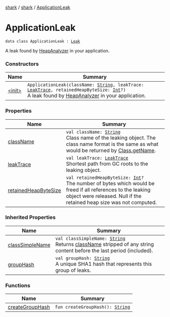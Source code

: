 [shark](../../index.md) / [shark](../index.md) / [ApplicationLeak](./index.md)

# ApplicationLeak

`data class ApplicationLeak : `[`Leak`](../-leak/index.md)

A leak found by [HeapAnalyzer](../-heap-analyzer/index.md) in your application.

### Constructors

| Name | Summary |
|---|---|
| [&lt;init&gt;](-init-.md) | `ApplicationLeak(className: `[`String`](https://kotlinlang.org/api/latest/jvm/stdlib/kotlin/-string/index.html)`, leakTrace: `[`LeakTrace`](../-leak-trace/index.md)`, retainedHeapByteSize: `[`Int`](https://kotlinlang.org/api/latest/jvm/stdlib/kotlin/-int/index.html)`?)`<br>A leak found by [HeapAnalyzer](../-heap-analyzer/index.md) in your application. |

### Properties

| Name | Summary |
|---|---|
| [className](class-name.md) | `val className: `[`String`](https://kotlinlang.org/api/latest/jvm/stdlib/kotlin/-string/index.html)<br>Class name of the leaking object. The class name format is the same as what would be returned by [Class.getName](https://docs.oracle.com/javase/6/docs/api/java/lang/Class.html#getName()). |
| [leakTrace](leak-trace.md) | `val leakTrace: `[`LeakTrace`](../-leak-trace/index.md)<br>Shortest path from GC roots to the leaking object. |
| [retainedHeapByteSize](retained-heap-byte-size.md) | `val retainedHeapByteSize: `[`Int`](https://kotlinlang.org/api/latest/jvm/stdlib/kotlin/-int/index.html)`?`<br>The number of bytes which would be freed if all references to the leaking object were released. Null if the retained heap size was not computed. |

### Inherited Properties

| Name | Summary |
|---|---|
| [classSimpleName](../-leak/class-simple-name.md) | `val classSimpleName: `[`String`](https://kotlinlang.org/api/latest/jvm/stdlib/kotlin/-string/index.html)<br>Returns [className](../-leak/class-name.md) stripped of any string content before the last period (included). |
| [groupHash](../-leak/group-hash.md) | `val groupHash: `[`String`](https://kotlinlang.org/api/latest/jvm/stdlib/kotlin/-string/index.html)<br>A unique SHA1 hash that represents this group of leaks. |

### Functions

| Name | Summary |
|---|---|
| [createGroupHash](create-group-hash.md) | `fun createGroupHash(): `[`String`](https://kotlinlang.org/api/latest/jvm/stdlib/kotlin/-string/index.html) |
